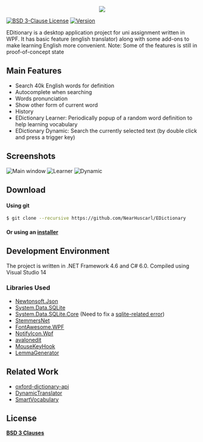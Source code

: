 <p align="center">
  <img src="https://github.com/NearHuscarl/EDictionary/blob/master/screenshots/Logo.png"/>
</p>


[![BSD 3-Clause License](https://img.shields.io/badge/License-BSD_3--Clauses-blue.svg?longCache=true)](https://github.com/NearHuscarl/E-Dictionary/blob/master/LICENSE.md)
[![Version](https://img.shields.io/badge/Version-2.0.0-green.svg?longCache=true)](https://github.com/NearHuscarl/E-Dictionary/releases)

EDitionary is a desktop application project for uni assignment written in WPF. It has basic feature (english translator) along with some add-ons to make learning English more convenient. Note: Some of the features is still in proof-of-concept state 

## Main Features

* Search 40k English words for definition
* Autocomplete when searching
* Words pronunciation
* Show other form of current word
* History
* EDictionary Learner: Periodically popup of a random word definition to help learning vocabulary
* EDictionary Dynamic: Search the currently selected text (by double click and press a trigger key)

## Screenshots

![Main window](https://github.com/NearHuscarl/EDictionary/blob/master/screenshots/Main.png)
![Learner](https://github.com/NearHuscarl/EDictionary/blob/master/screenshots/Learner.png)
![Dynamic](https://github.com/NearHuscarl/EDictionary/blob/master/screenshots/Dynamic.png)

## Download

#### Using git
```bash
$ git clone --recursive https://github.com/NearHuscarl/EDictionary
```

#### Or using an [installer](https://github.com/NearHuscarl/EDictionary/releases) 

## Development Environment

The project is written in .NET Framework 4.6 and C# 6.0. Compiled using Visual Studio 14

### Libraries Used
* [Newtonsoft.Json](https://www.newtonsoft.com/json)
* [System.Data.SQLite](https://system.data.sqlite.org/index.html/doc/trunk/www/index.wiki)
* [System.Data.SQLite.Core](https://www.nuget.org/packages/system.data.sqlite.core) (Need to fix a [sqlite-related error](https://stackoverflow.com/a/28092497/9449426))
* [StemmersNet](https://archive.codeplex.com/?p=stemmersnet)
* [FontAwesome.WPF](https://github.com/charri/Font-Awesome-WPF/blob/master/README-WPF.md)
* [NotifyIcon.Wpf](https://bitbucket.org/hardcodet/notifyicon-wpf)
* [avalonedit](http://avalonedit.net/)
* [MouseKeyHook](https://github.com/gmamaladze/globalmousekeyhook)
* [LemmaGenerator](https://github.com/AlexPoint/LemmaGenerator)

## Related Work
* [oxford-dictionary-api](https://github.com/NearHuscarl/oxford-dictionary-api)
* [DynamicTranslator](https://github.com/DynamicTranslator/DynamicTranslator)
* [SmartVocabulary](https://github.com/al-develop/SmartVocabulary)

## License
**[BSD 3 Clauses](https://github.com/NearHuscarl/i3-quake/blob/master/LICENSE.md)**
